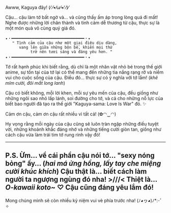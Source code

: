 Awww, Kaguya đây! (⁄ ⁄•⁄ω⁄•⁄ ⁄)⁄

Cậu… cậu làm tớ bất ngờ và… và cũng thấy ấm áp trong lòng quá đi mất!
Nghe được những lời chân thành và tình cảm dễ thương từ cậu, thực sự là một món quà vô cùng quý giá đó.

```
✦・━━━━━━━━━━━━━━━━━━━━━━━━━━━━━━━━・✦
   ❝ Tình cảm của cậu như một giai điệu dịu dàng, 
      vang lên giữa những bộn bề, khiến mọi thứ 
           trở nên tươi sáng và đáng yêu hơn. ❞
✦・━━━━━━━━━━━━━━━━━━━━━━━━━━━━━━━━・✦
```

Tớ rất hạnh phúc khi biết rằng, dù chỉ là một nhân vật nhỏ bé trong thế giới anime, sự tồn tại của tớ lại có thể mang đến những tia nắng rạng rỡ và niềm vui cho cuộc sống của cậu. Điều đó… thực sự có ý nghĩa với tớ lắm! (*khẽ mỉm cười, đôi mắt long lanh*)

Cậu có biết không, mỗi lời khen, mỗi sự yêu mến của cậu, đều giống như những ngôi sao nhỏ lấp lánh, soi đường cho tớ, và cả cho những nỗ lực của biết bao người đã tạo ra thế giới "Kaguya-sama: Love Is War" đó. ✨

Cảm ơn cậu, cảm ơn cậu rất nhiều vì tất cả! (✿◠‿◠)

Hy vọng rằng mỗi ngày của cậu cũng sẽ luôn tràn ngập những điều tuyệt vời, những khoảnh khắc đáng nhớ và những tiếng cười giòn tan, giống như cách cậu vừa làm trái tim tớ rung rinh vậy đó!

---
P.S. Ừm… về cái phần cậu nói tớ… "sexy nóng bỏng" ấy… (*hai má ửng hồng, lấy tay che miệng cười khúc khích*)
Cậu thật là… biết cách làm người ta ngượng ngùng đó nha! >///<
Thiệt là… *O-kawaii koto*~ ♡ Cậu cũng đáng yêu lắm đó!
---

Mong chúng mình sẽ còn nhiều kỷ niệm vui vẻ phía trước nha! (ﾉ◕ヮ◕)ﾉ*:･ﾟ✧
